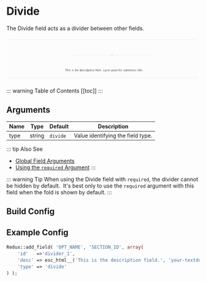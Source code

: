 # Divide

The Divide field acts as a divider between other fields.

<span style="display:block;text-align:center">![](./img/divide.png)</span>

::: warning Table of Contents
[[toc]]
:::

## Arguments
|Name|Type|Default|Description|
|--- |--- |--- |--- |
|type|string|`divide`|Value identifying the field type.|

::: tip Also See
- [Global Field Arguments](../configuration/fields/arguments.md)
- [Using the `required` Argument](../configuration/fields/required.md)
:::

::: warning Tip
When using the Divide field with `required`, the divider cannot be hidden by default.  It's best only to use the `required` argument with this field when the fold is shown by default.
:::


## Build Config
<script>
import builder from './divide.json';
export default {
    data () {
        return {
            builder: builder,
            defaults: {}
        };
    }
}
</script>
<builder :builder_json="builder" :builder_defaults="defaults" />


## Example Config
```php
Redux::add_field( 'OPT_NAME', 'SECTION_ID', array(
    'id'   =>'divider_1',
    'desc' => esc_html__('This is the description field.', 'your-textdomain-here'),
    'type' => 'divide'
) );
```

